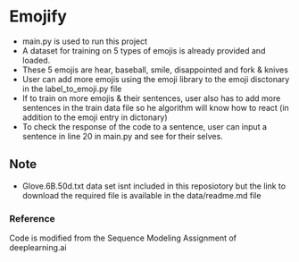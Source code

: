 # Emojify 

* main.py is used to run this project
* A dataset for training on 5 types of emojis is already provided and loaded.
* These 5 emojis are hear, baseball, smile, disappointed and fork & knives
* User can add more emojis using the emoji library to the emoji disctonary in the label_to_emoji.py file
* If to train on more emojis & their sentences, user also has to add more sentences in the train data file so he algorithm will know how to react (in addition to the emoji entry in dictonary)
* To check the response of the code to a sentence, user can input a sentence in line 20 in main.py and see for their selves.

## Note
* Glove.6B.50d.txt data set isnt included in this reposiotory but the link to download the required file is available in the data/readme.md file

### Reference
Code is modified from the Sequence Modeling Assignment of deeplearning.ai